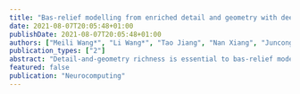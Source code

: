 ```yaml
---
title: "Bas-relief modelling from enriched detail and geometry with deep normal transfer"
date: 2021-08-07T20:05:48+01:00
publishDate: 2021-08-07T20:05:48+01:00
authors: ["Meili Wang*", "Li Wang*", "Tao Jiang", "Nan Xiang", "Juncong Lin", "Mingqiang Wei", "Xiaosong Yang", "Taku Komura", "Jianjun Zhang"]
publication_types: ["2"]
abstract: "Detail-and-geometry richness is essential to bas-relief modelling. However, existing image-based and model-based bas-relief modelling techniques commonly suffer from detail monotony or geometry loss. In this paper, we introduce a new bas-relief modelling framework for detail abundance with visual attention based mask generation and geometry preservation, which benefits from our two key contributions. For detail richness, we propose a novel semantic neural network of normal transfer to enrich the texture styles on bas-reliefs. For geometry preservation, we introduce a normal decomposition scheme based on Domain Transfer Recursive Filter (DTRF). Experimental results demonstrate that our approach is advantageous on producing bas-relief modellings with both fine details and geometry preservation."
featured: false
publication: "Neurocomputing"
---
```


